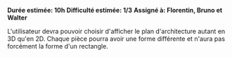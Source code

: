 **Durée estimée: 10h**
**Difficulté estimée: 1/3**
**Assigné à: Florentin, Bruno et Walter**

L'utilisateur devra pouvoir choisir d'afficher le plan d'architecture autant en 3D qu'en 2D. Chaque pièce pourra avoir une forme différente et n'aura pas forcément la forme d'un rectangle.
